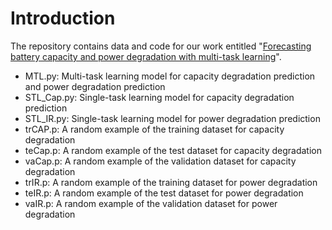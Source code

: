 # Introduction
The repository contains data and code for our work entitled "[Forecasting battery capacity and power degradation with multi-task learning](https://arxiv.org/abs/2111.14937)".

* MTL.py: Multi-task learning model for capacity degradation prediction and power degradation prediction
* STL_Cap.py: Single-task learning model for capacity degradation prediction
* STL_IR.py: Single-task learning model for power degradation prediction
* trCAP.p: A random example of the training dataset for capacity degradation
* teCap.p: A random example of the test dataset for capacity degradation
* vaCap.p: A random example of the validation dataset for capacity degradation
* trIR.p: A random example of the training dataset for power degradation
* teIR.p: A random example of the test dataset for power degradation
* vaIR.p: A random example of the validation dataset for power degradation
